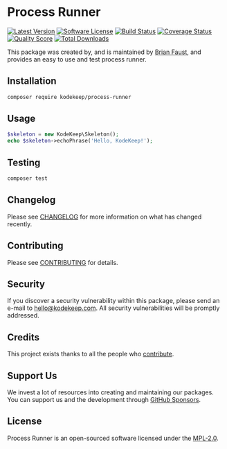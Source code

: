 # Process Runner

[![Latest Version](https://badgen.net/packagist/v/kodekeep/process-runner)](https://packagist.org/packages/kodekeep/process-runner)
[![Software License](https://badgen.net/packagist/license/kodekeep/process-runner)](https://packagist.org/packages/kodekeep/process-runner)
[![Build Status](https://img.shields.io/github/workflow/status/kodekeep/process-runner/run-tests?label=tests)](https://github.com/kodekeep/process-runner/actions?query=workflow%3Arun-tests+branch%3Amaster)
[![Coverage Status](https://badgen.net/codeclimate/coverage/kodekeep/process-runner)](https://codeclimate.com/github/kodekeep/process-runner)
[![Quality Score](https://badgen.net/codeclimate/maintainability/kodekeep/process-runner)](https://codeclimate.com/github/kodekeep/process-runner)
[![Total Downloads](https://badgen.net/packagist/dt/kodekeep/process-runner)](https://packagist.org/packages/kodekeep/process-runner)

This package was created by, and is maintained by [Brian Faust](https://github.com/faustbrian), and provides an easy to use and test process runner.

## Installation

```bash
composer require kodekeep/process-runner
```

## Usage

``` php
$skeleton = new KodeKeep\Skeleton();
echo $skeleton->echoPhrase('Hello, KodeKeep!');
```

## Testing

``` bash
composer test
```

## Changelog

Please see [CHANGELOG](CHANGELOG.md) for more information on what has changed recently.

## Contributing

Please see [CONTRIBUTING](CONTRIBUTING.md) for details.

## Security

If you discover a security vulnerability within this package, please send an e-mail to hello@kodekeep.com. All security vulnerabilities will be promptly addressed.

## Credits

This project exists thanks to all the people who [contribute](../../contributors).

## Support Us

We invest a lot of resources into creating and maintaining our packages. You can support us and the development through [GitHub Sponsors](https://github.com/sponsors/faustbrian).

## License

Process Runner is an open-sourced software licensed under the [MPL-2.0](LICENSE.md).
